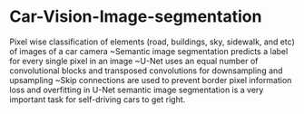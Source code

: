 # Car-Vision-Image-segmentation
Pixel wise classification of elements (road, buildings, sky, sidewalk, and etc) of images of a car camera
~Semantic image segmentation predicts a label for every single pixel in an image
~U-Net uses an equal number of convolutional blocks and transposed convolutions for downsampling and upsampling
~Skip connections are used to prevent border pixel information loss and overfitting in U-Net
semantic image segmentation is a very important task for self-driving cars to get right.
